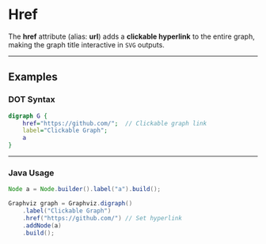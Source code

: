 # **Href**

The **href** attribute (alias: **url**) adds a **clickable hyperlink** to the entire graph, making the graph title interactive in `SVG` outputs.

------

## **Examples**

### **DOT Syntax**

```dot
digraph G {
    href="https://github.com/";  // Clickable graph link
    label="Clickable Graph";
    a
}
```

------

### **Java Usage**

```java
Node a = Node.builder().label("a").build();

Graphviz graph = Graphviz.digraph()
    .label("Clickable Graph")
    .href("https://github.com/") // Set hyperlink
    .addNode(a)
    .build();
```